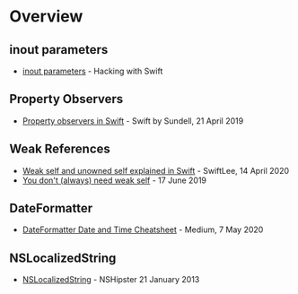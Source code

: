 # Overview

## inout parameters
* [inout parameters](https://www.hackingwithswift.com/sixty/5/10/inout-parameters) - Hacking with Swift

## Property Observers
* [Property observers in Swift](https://www.swiftbysundell.com/articles/property-observers-in-swift/) - Swift by Sundell, 21 April 2019

## Weak References
* [Weak self and unowned self explained in Swift](https://www.avanderlee.com/swift/weak-self/) - SwiftLee, 14 April 2020
* [You don't (always) need weak self](https://medium.com/flawless-app-stories/you-dont-always-need-weak-self-a778bec505ef) - 17 June 2019

## DateFormatter
* [DateFormatter Date and Time Cheatsheet](https://stevenpcurtis.medium.com/dateformatter-date-and-time-cheatsheet-8bafaf4e0d2d) - Medium, 7 May 2020

## NSLocalizedString
* [NSLocalizedString](https://nshipster.com/nslocalizedstring/) - NSHipster 21 January 2013